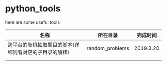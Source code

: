 # python_tools
here are some useful tools

| 名称                                                   | 所在目录        | 完成时间  |
| ------------------------------------------------------ | --------------- | --------- |
| 跨平台的随机抽取题目的脚本(详细则看对应的子目录的解释) | random_problems | 2019.3.20 |
|                                                        |                 |           |
|                                                        |                 |           |

